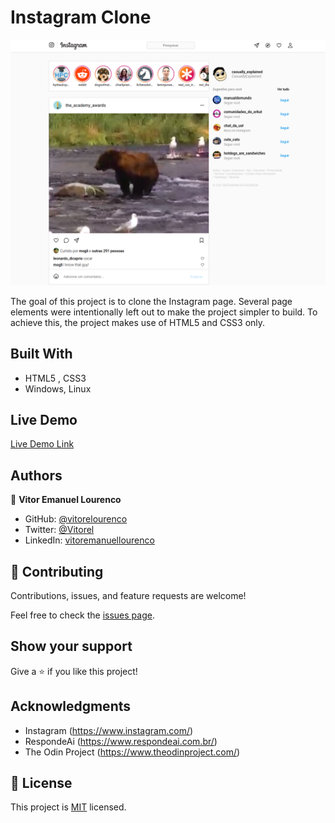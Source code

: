 # Instagram Clone

![screenshot](./app_screenshot.png)

The goal of this project is to clone the Instagram page. Several page elements were intentionally left out to make the project simpler to build. 
To achieve this, the project makes use of HTML5 and CSS3 only.


## Built With

- HTML5 , CSS3
- Windows, Linux

## Live Demo

[Live Demo Link](https://vitorelourenco.github.io/projeto_instagram/)


## Authors

👤 **Vitor Emanuel Lourenco**

- GitHub: [@vitorelourenco](https://github.com/vitorelourenco)
- Twitter: [@Vitorel](https://twitter.com/Vitorel)
- LinkedIn: [vitoremanuellourenco](https://www.linkedin.com/in/vitoremanuellourenco/)



## 🤝 Contributing

Contributions, issues, and feature requests are welcome!

Feel free to check the [issues page](https://github.com/vitorelourenco/projeto_instagram/issues).

## Show your support

Give a ⭐️ if you like this project!

## Acknowledgments

- Instagram (https://www.instagram.com/)
- RespondeAi (https://www.respondeai.com.br/)
- The Odin Project (https://www.theodinproject.com/)

## 📝 License

This project is [MIT](lic.url) licensed.


